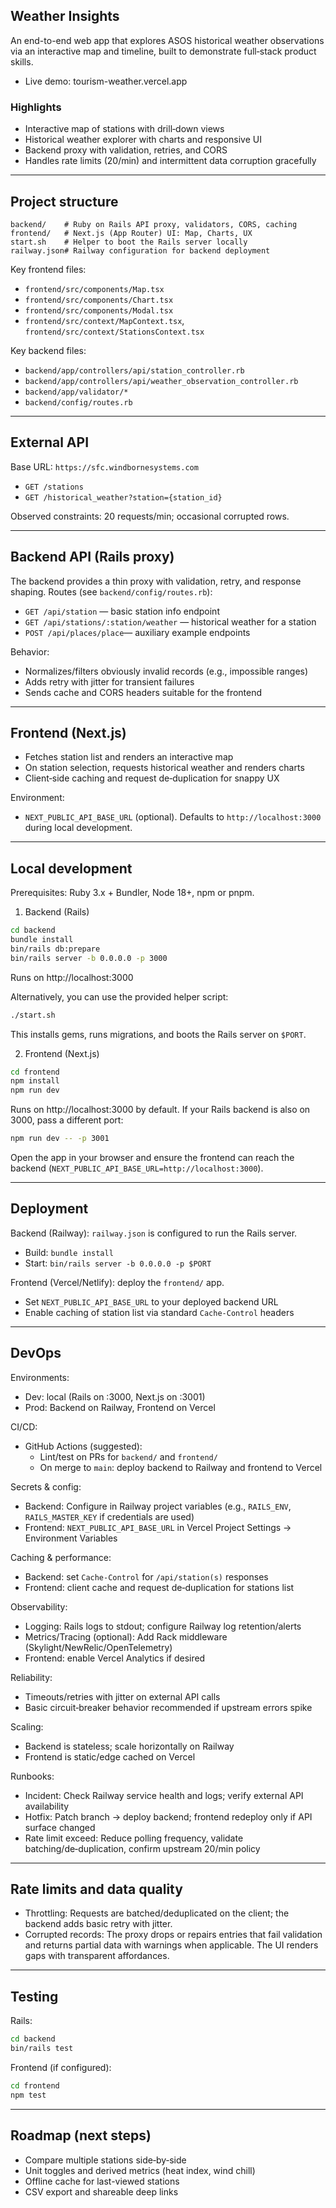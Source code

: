 ## Weather Insights

An end-to-end web app that explores ASOS historical weather observations via an interactive map and timeline, built to demonstrate full‑stack product skills.

- Live demo: tourism-weather.vercel.app

### Highlights

- Interactive map of stations with drill‑down views
- Historical weather explorer with charts and responsive UI
- Backend proxy with validation, retries, and CORS
- Handles rate limits (20/min) and intermittent data corruption gracefully

---

## Project structure

```
backend/    # Ruby on Rails API proxy, validators, CORS, caching
frontend/   # Next.js (App Router) UI: Map, Charts, UX
start.sh    # Helper to boot the Rails server locally
railway.json# Railway configuration for backend deployment
```

Key frontend files:

- `frontend/src/components/Map.tsx`
- `frontend/src/components/Chart.tsx`
- `frontend/src/components/Modal.tsx`
- `frontend/src/context/MapContext.tsx`, `frontend/src/context/StationsContext.tsx`

Key backend files:

- `backend/app/controllers/api/station_controller.rb`
- `backend/app/controllers/api/weather_observation_controller.rb`
- `backend/app/validator/*`
- `backend/config/routes.rb`

---

## External API

Base URL: `https://sfc.windbornesystems.com`

- `GET /stations`
- `GET /historical_weather?station={station_id}`

Observed constraints: 20 requests/min; occasional corrupted rows.

---

## Backend API (Rails proxy)

The backend provides a thin proxy with validation, retry, and response shaping. Routes (see `backend/config/routes.rb`):

- `GET /api/station` — basic station info endpoint
- `GET /api/stations/:station/weather` — historical weather for a station
- `POST /api/places/place`— auxiliary example endpoints

Behavior:

- Normalizes/filters obviously invalid records (e.g., impossible ranges)
- Adds retry with jitter for transient failures
- Sends cache and CORS headers suitable for the frontend

---

## Frontend (Next.js)

- Fetches station list and renders an interactive map
- On station selection, requests historical weather and renders charts
- Client‑side caching and request de‑duplication for snappy UX

Environment:

- `NEXT_PUBLIC_API_BASE_URL` (optional). Defaults to `http://localhost:3000` during local development.

---

## Local development

Prerequisites: Ruby 3.x + Bundler, Node 18+, npm or pnpm.

1. Backend (Rails)

```bash
cd backend
bundle install
bin/rails db:prepare
bin/rails server -b 0.0.0.0 -p 3000
```

Runs on http://localhost:3000

Alternatively, you can use the provided helper script:

```bash
./start.sh
```

This installs gems, runs migrations, and boots the Rails server on `$PORT`.

2. Frontend (Next.js)

```bash
cd frontend
npm install
npm run dev
```

Runs on http://localhost:3000 by default. If your Rails backend is also on 3000, pass a different port:

```bash
npm run dev -- -p 3001
```

Open the app in your browser and ensure the frontend can reach the backend (`NEXT_PUBLIC_API_BASE_URL=http://localhost:3000`).

---

## Deployment

Backend (Railway): `railway.json` is configured to run the Rails server.

- Build: `bundle install`
- Start: `bin/rails server -b 0.0.0.0 -p $PORT`

Frontend (Vercel/Netlify): deploy the `frontend/` app.

- Set `NEXT_PUBLIC_API_BASE_URL` to your deployed backend URL
- Enable caching of station list via standard `Cache-Control` headers

---

## DevOps

Environments:

- Dev: local (Rails on :3000, Next.js on :3001)
- Prod: Backend on Railway, Frontend on Vercel

CI/CD:

- GitHub Actions (suggested):
  - Lint/test on PRs for `backend/` and `frontend/`
  - On merge to `main`: deploy backend to Railway and frontend to Vercel

Secrets & config:

- Backend: Configure in Railway project variables (e.g., `RAILS_ENV`, `RAILS_MASTER_KEY` if credentials are used)
- Frontend: `NEXT_PUBLIC_API_BASE_URL` in Vercel Project Settings → Environment Variables

Caching & performance:

- Backend: set `Cache-Control` for `/api/station(s)` responses
- Frontend: client cache and request de‑duplication for stations list

Observability:

- Logging: Rails logs to stdout; configure Railway log retention/alerts
- Metrics/Tracing (optional): Add Rack middleware (Skylight/NewRelic/OpenTelemetry)
- Frontend: enable Vercel Analytics if desired

Reliability:

- Timeouts/retries with jitter on external API calls
- Basic circuit‑breaker behavior recommended if upstream errors spike

Scaling:

- Backend is stateless; scale horizontally on Railway
- Frontend is static/edge cached on Vercel

Runbooks:

- Incident: Check Railway service health and logs; verify external API availability
- Hotfix: Patch branch → deploy backend; frontend redeploy only if API surface changed
- Rate limit exceed: Reduce polling frequency, validate batching/de‑duplication, confirm upstream 20/min policy

---

## Rate limits and data quality

- Throttling: Requests are batched/deduplicated on the client; the backend adds basic retry with jitter.
- Corrupted records: The proxy drops or repairs entries that fail validation and returns partial data with warnings when applicable. The UI renders gaps with transparent affordances.

---

## Testing

Rails:

```bash
cd backend
bin/rails test
```

Frontend (if configured):

```bash
cd frontend
npm test
```

---

## Roadmap (next steps)

- Compare multiple stations side‑by‑side
- Unit toggles and derived metrics (heat index, wind chill)
- Offline cache for last-viewed stations
- CSV export and shareable deep links
